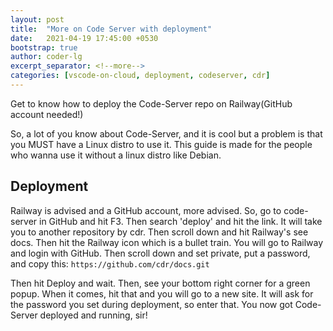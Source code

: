 ```yaml
---
layout: post
title:  "More on Code Server with deployment"
date:   2021-04-19 17:45:00 +0530
bootstrap: true
author: coder-lg
excerpt_separator: <!--more-->
categories: [vscode-on-cloud, deployment, codeserver, cdr]
---
```

Get to know how to deploy the Code-Server repo on Railway(GitHub account needed!)
<!--more-->

So, a lot of you know about Code-Server, and it is cool but a problem is that you MUST have a Linux distro to use it.
This guide is made for the people who wanna use it without a linux distro like Debian.
## Deployment
Railway is advised and a GitHub account, more advised.
So, go to code-server in GitHub and hit F3. Then search 'deploy' and hit the link. It will take you to another repository by cdr. Then scroll down and hit Railway's see docs. Then hit the Railway icon which is a bullet train. You will go to Railway and login with GitHub. Then scroll down and set private, put a password, and copy this: `https://github.com/cdr/docs.git`

Then hit Deploy and wait. Then, see your bottom right corner for a green popup. When it comes, hit that and you will go to a new site. It will ask for the password you set during deployment, so enter that. You now got Code-Server deployed and running, sir!